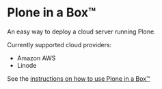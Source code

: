 # Plone in a Box™
An easy way to deploy a cloud server running Plone.

Currently supported cloud providers:
- Amazon AWS
- Linode

See the [instructions on how to use Plone in a Box™](https://paper.dropbox.com/doc/How-to-Setup-Your-Plone-in-a-Box-Ploneconf2020--BA0n4jELIDRPMKghmRsRDIXbAQ-21CUUdR1mP5YiLoXuWX30)
